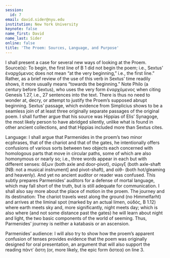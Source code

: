 ```yaml
---
session:
  id: 7
email: david.sider@nyu.edu
institution: New York University
keynote: false
name_first: David
name_last: Sider
online: false
title: 'The Proem: Sources, Language, and Purpose'
---
```

I shall present a case for several new ways of looking at the Proem. Source(s): To begin, the first line of B 1 did not begin the poem; i.e., Sextus’ ἐναρχόμενος does not mean “at the very beginning,” i.e., the first line.” Rather, as a brief review of the use of this verb in Sextus’ time readily shows, it more usually means “towards the beginning.” Note Philo (a century before Sextus), who uses the very form ἐναρχόμενος when citing Genesis 1.27, i.e., 27 sentences into the text. There is thus no need to wonder at, decry, or attempt to justify the Proem’s supposed abrupt beginning. Sextus’ passage, which evidence from Simplicius shows to be a seamless join of at least three originally separate passages of the original poem. I shall further argue that his source was Hippias of Elis’ Synagoge, the most likely person to have abridged silently, unlike what is found in other ancient collections, and that Hippias included more than Sextus cites.

Language: I shall argue that Parmenides in the proem’s two minor ecphrases, that of the chariot and that of the gates, he intentionally offers confusions of various sorts between two objects each concerned with homologous parts that move in circular paths, some of which are also homonymous or nearly so; i.e., three words appear in each but with different senses: ἄξων (both axle and door-pivot), σύριγξ (both axle-shaft [NB: not a musical instrument] and pivot-shaft), and αἰθ- (both hot/gleaming and heavenly). And yet no ancient auditor or reader was confused. This subtly prepares Parmenides’ auditors for a defense of mortal language, which may fall short of the truth, but is still adequate for communication. I shall also say more about the place of motion in the proem. The journey and its destination: The chariot travels west along the ground (no Himmelfarht) and arrives at the liminal spot (marked by an actual limen, οὐδός, B 1.12) where earth meets sky and, more significantly, night meets day; which is also where (and not some distance past the gates) he will learn about night and light, the two basic components of the world of seeming. Thus, Parmenides’ journey is neither a katabasis or an ascension.

Parmenides’ audience: I will also try to show how the proem’s apparent confusion of tenses provides evidence that the poem was originally designed for oral presentation, an argument that will also support the reading πάντ᾿ ἄστη (or, more likely, the epic form ἄστεα) on line 3.
